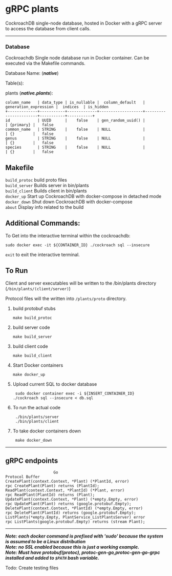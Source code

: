 # gRPC plants

CockroachDB single-node database, hosted in Docker with a gRPC server to access the database from client calls.

---

### Database

Cockroachdb Single node database run in Docker container. Can be executed via the Makefile commands.

Database Name: (***native***)

Table(s):

plants (***native.plants***):

```
column_name   | data_type | is_nullable |  column_default   | generation_expression |  indices  | is_hidden
+-------------+-----------+-------------+-------------------+-----------------------+-----------+-----------+
id            | UUID      |    false    | gen_random_uuid() |                       | {primary} |   false    
common_name   | STRING    |    false    | NULL              |                       | {}        |   false   
genus         | STRING    |    false    | NULL              |                       | {}        |   false    
species       | STRING    |    false    | NULL              |                       | {}        |   false    
```

## Makefile

<code>build_protoc</code>      build proto files<br/>
<code>build_server</code>      Builds server in bin/plants<br/>
<code>build_client</code>      Builds client in bin/plants<br/>
<code>docker_up</code>         Start up CockroachDB with docker-compose in detached mode<br/>
<code>docker_down</code>       Shut down CockroachDB with docker-compose<br/>
<code>about</code>             Display info related to the build<br/>

## Additional Commands:

To Get into the interactive terminal within the cockroachdb:

`sudo docker exec -it ${CONTAINER_ID} ./cockroach sql --insecure`

`exit` to exit the interactive terminal.

## To Run

Client and server executables will be written to the /bin/plants directory (<code>/bin/plants/(client/server)</code>)

Protocol files will the written into <code>/plants/proto</code> directory.


1) build protobuf stubs

    <code>make build_protoc</code>


2) build server code

    <code>make build_server</code>


3) build client code

    <code>make build_client</code>


4) Start Docker containers &nbsp;

    <code>make docker_up</code>


5) Upload current SQL to docker database<br/>

      <code> sudo docker container exec -i ${INSERT_CONTAINER_ID}  ./cockroach sql --insecure < db.sql </code>


6) To run the actual code

    <code> ./bin/plants/server </code><br>
    <code> ./bin/plants/client </code>


7) To take docker containers down
    
    <code> make docker_down </code>

---

## gRPC endpoints 

```
                     Go                                                            Protocol Buffer
CreatePlant(context.Context, *Plant) (*PlantId, error)                   rpc CreatePlant(Plant) returns (PlantId);
ReadPlant(context.Context, *PlantId) (*Plant, error)                     rpc ReadPlant(PlantId) returns (Plant);
UpdatePlant(context.Context, *Plant) (*empty.Empty, error)               rpc UpdatePlant(Plant) returns (google.protobuf.Empty);
DeletePlant(context.Context, *PlantId) (*empty.Empty, error)             rpc DeletePlant(PlantId) returns (google.protobuf.Empty);
ListPlants(*empty.Empty, PlantService_ListPlantsServer) error            rpc ListPlants(google.protobuf.Empty) returns (stream Plant);
```

---

***Note: each docker command is prefixed with 'sudo' because the system is assumed to be a Linux distribution*** <br/>
***Note: no SSL enabled because this is just a working example.***<br/>
***Note: Must have protobuf(protoc), protoc-gen-go,protoc-gen-go-grpc installed and added to `$PATH` bash variable.***


Todo:
Create testing files